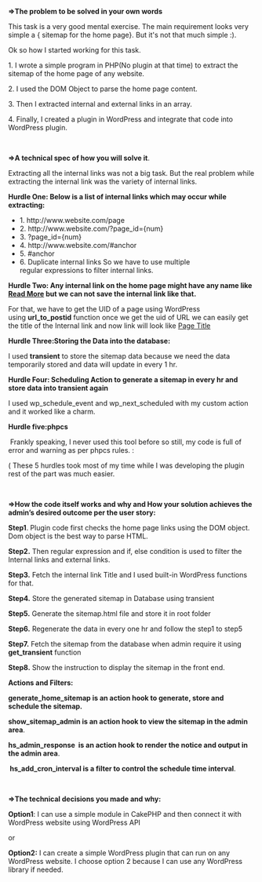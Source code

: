 <style type="text/css">
<!--
.style1 {font-weight: bold}
-->
</style>
<p><strong> =>The problem to be solved in your own words</strong> </p>
<p>This task is a very good mental exercise. The main requirement looks very simple a { sitemap for the home page}.
  But it's not that much simple :).</p>
<p> Ok so how I started working for this task.  </p>
<p>1. I wrote a simple program in PHP(No plugin at that time) to extract the sitemap of the home page of any website.</p>
<p> 2. I used the DOM Object to parse the home page content.</p>
<p> 3. Then I extracted internal and external links in an array.</p>
<p> 4. Finally, I created a plugin in WordPress and integrate that code into WordPress plugin.</p>
<p>&nbsp;</p>
<p><strong> =>A technical spec of how you will solve it</strong>.</p>
<p> Extracting all the internal links was not a big task.
  But the real problem while extracting the internal link was the variety of internal links.</p>
<p><strong> Hurdle One: Below is a list of internal links which may occur while extracting: </strong></p>
<ul>
  <li> 1. http://www.website.com/page
  <li> 2. http://www.website.com/?page_id={num}
  <li> 3. ?page_id={num}
  <li> 4. http://www.website.com/#anchor
  <li> 5. #anchor
  <li> 6. Duplicate internal links So we have to use multiple regular expressions to filter internal links.
</ul>
<p><b> Hurdle Two: Any internal link on the home page might have any name like <a href="http://www.website.com/page">Read More</a> but we can not save the internal link like that.</b> </p>
<p>For that, we have to get the UID of a page using WordPress using <strong>url_to_postid</strong> function once we get the uid of URL we can easily
  get the title of the Internal link and now link will look like <a href="http://www.website.com/page">Page Title</a> </p>
<p><strong> Hurdle Three:Storing the Data into the database:</strong></p>
<p>  I used <strong>transient</strong> to store the sitemap data because we need the data temporarily stored and data will update in every 1 hr.  </p>
<p><strong>Hurdle Four: Scheduling Action to generate a sitemap in every hr and store data into transient again</strong></p>
<p> I used wp_schedule_event and wp_next_scheduled with my custom action and it worked like a charm.</p>
<p><strong> Hurdle five:phpcs</strong></p>
<p>  Frankly speaking, I never used this tool before so still, my code is full of error and warning as per phpcs rules. :</p>
<p>( These 5 hurdles took most of my time while I was developing the plugin rest of the part was much easier.</p>
<p>&nbsp;</p>
<p><strong>=>How the code itself works and why and How your solution achieves the admin’s desired outcome per the user story:</strong></p>
<p><b>Step1</b>. Plugin code first checks the home page links using the DOM object. Dom object is the best way to parse HTML.</p>
<p><strong>Step2.</strong> Then regular expression and if, else condition is used to filter the Internal links and external links.</p>
<p><strong>Step3.</strong> Fetch the internal link Title and I used built-in WordPress functions for that.</p>
<p><strong>Step4.</strong> Store the generated sitemap in Database using transient</p>
<p><strong>Step5.</strong> Generate the sitemap.html file and store it in root folder</p>
<p><strong>Step6.</strong> Regenerate the data in every one hr and follow the step1 to step5</p>
<p><strong>Step7.</strong> Fetch the sitemap from the database when admin require it using <strong>get_transient</strong> function</p>
<p><strong>Step8.</strong> Show the instruction to display the sitemap in the front end.  </p>
<p><strong>Actions and Filters:</strong></p>
<p><strong>generate_home_sitemap is an action hook to generate, store and schedule the sitemap.  </strong></p>
<p><strong>show_sitemap_admin is an action hook to view the sitemap in the admin area</strong>.</p>
<p><strong> hs_admin_response  is an action hook to render the notice and output in the admin area</strong>.</p>
<p><strong> hs_add_cron_interval is a filter to control the schedule time interval</strong>.</p>
<p class="style1">&nbsp;</p>
<p class="style1"><strong>=></strong>The technical decisions you made and why:</p>
<p> <strong>Option1</strong>: I can use a simple module in CakePHP and then connect it with WordPress website using WordPress API  </p>
<p>or</p>
<p><strong>Option2:</strong> I can create a simple WordPress plugin that can run on any WordPress website.
  I choose option 2 because I can use any WordPress library if needed.  </p>
